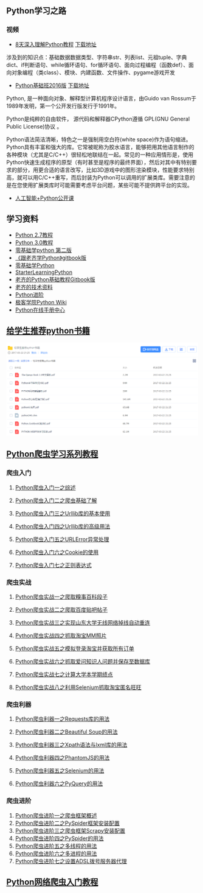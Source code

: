 ## Python学习之路

### 视频

- [8天深入理解Python教程](http://yun.itheima.com/course/145.html)  [下载地址](https://pan.baidu.com/s/1i5mfB4D#list/path=%2F)

涉及到的知识点：基础数据数据类型、字符串str、列表list、元祖tuple、字典dict、if判断语句、while循环语句、for循环语句、面向过程编程（函数def）、面向对象编程（类class）、模块、内建函数、文件操作、pygame游戏开发

- [Python基础班2016版](http://yun.itheima.com/course/214.html)  [下载地址](https://pan.baidu.com/s/1kVNmOar#list/path=%2F)

Python, 是一种面向对象、解释型计算机程序设计语言，由Guido van Rossum于1989年发明，第一个公开发行版发行于1991年。

Python是纯粹的自由软件， 源代码和解释器CPython遵循 GPL(GNU General Public License)协议 。

Python语法简洁清晰，特色之一是强制用空白符(white space)作为语句缩进。
Python具有丰富和强大的库。它常被昵称为胶水语言，能够把用其他语言制作的各种模块（尤其是C/C++）很轻松地联结在一起。常见的一种应用情形是，使用Python快速生成程序的原型（有时甚至是程序的最终界面），然后对其中有特别要求的部分，用更合适的语言改写，比如3D游戏中的图形渲染模块，性能要求特别高，就可以用C/C++重写，而后封装为Python可以调用的扩展类库。需要注意的是在您使用扩展类库时可能需要考虑平台问题，某些可能不提供跨平台的实现。

- [人工智能+Python公开课](http://yun.itheima.com/open/c-7.html)

## 学习资料

- [Python 2.7教程](http://www.liaoxuefeng.com/wiki/001374738125095c955c1e6d8bb493182103fac9270762a000)
- [Python 3.0教程](http://www.liaoxuefeng.com/wiki/0014316089557264a6b348958f449949df42a6d3a2e542c000)
- [零基础学python 第二版](http://wiki.jikexueyuan.com/project/start-learning-python/index.html)
- [《跟老齐学Python》gitbook版](https://www.gitbook.com/book/normanbb/test/details)
- [零基础学Python](https://www.gitbook.com/book/looly/python-basic/details)
- [StarterLearningPython](https://github.com/NormanBB/StarterLearningPython)
- [老齐的Python基础教程Gitbook版](https://github.com/looly/python-basic)
- [老齐的技术资料](https://github.com/qiwsir/ITArticles)
- [Python进阶](https://github.com/eastlakeside/interpy-zh/blob/master/README.md)
- [极客学院Python Wiki](http://wiki.jikexueyuan.com/list/python/)
- [Python在线手册中心](http://docs.pythontab.com/)

## [给学生推荐python书籍](http://pan.baidu.com/s/1cu6fz4)

![1491038589724](assets/1491038589724.png)

## [Python爬虫学习系列教程](http://cuiqingcai.com/1052.html)

### 爬虫入门

1. [Python爬虫入门一之综述](http://cuiqingcai.com/927.html)

2. [Python爬虫入门二之爬虫基础了解](http://cuiqingcai.com/942.html)

3. [Python爬虫入门三之Urllib库的基本使用](http://cuiqingcai.com/947.html)

4. [Python爬虫入门四之Urllib库的高级用法](http://cuiqingcai.com/954.html)

5. [Python爬虫入门五之URLError异常处理](http://cuiqingcai.com/961.html)

6. [Python爬虫入门六之Cookie的使用](http://cuiqingcai.com/968.html)

7. [Python爬虫入门七之正则表达式](http://cuiqingcai.com/977.html)

### 爬虫实战

1. [Python爬虫实战一之爬取糗事百科段子](http://cuiqingcai.com/990.html)

2. [Python爬虫实战二之爬取百度贴吧帖子](http://cuiqingcai.com/993.html)

3. [Python爬虫实战三之实现山东大学无线网络掉线自动重连](http://cuiqingcai.com/2083.html)

4. [Python爬虫实战四之抓取淘宝MM照片](http://cuiqingcai.com/1001.html)

5. [Python爬虫实战五之模拟登录淘宝并获取所有订单](http://cuiqingcai.com/1076.html)

6. [Python爬虫实战六之抓取爱问知识人问题并保存至数据库](http://cuiqingcai.com/1972.html)

7. [Python爬虫实战七之计算大学本学期绩点](http://cuiqingcai.com/997.html)

8. [Python爬虫实战八之利用Selenium抓取淘宝匿名旺旺](http://cuiqingcai.com/2852.html)

### 爬虫利器

1. [Python爬虫利器一之Requests库的用法](http://cuiqingcai.com/2556.html)

2. [Python爬虫利器二之Beautiful Soup的用法](http://cuiqingcai.com/1319.html)

3. [Python爬虫利器三之Xpath语法与lxml库的用法](http://cuiqingcai.com/2621.html)

4. [Python爬虫利器四之PhantomJS的用法](http://cuiqingcai.com/2577.html)

5. [Python爬虫利器五之Selenium的用法](http://cuiqingcai.com/2599.html)

6. [Python爬虫利器六之PyQuery的用法](http://cuiqingcai.com/2636.html)

### 爬虫进阶

1. [Python爬虫进阶一之爬虫框架概述](http://cuiqingcai.com/2433.html)
2. [Python爬虫进阶二之PySpider框架安装配置](http://cuiqingcai.com/2443.html)
3. [Python爬虫进阶三之爬虫框架Scrapy安装配置](http://cuiqingcai.com/912.html)
4. [Python爬虫进阶四之PySpider的用法](http://cuiqingcai.com/2652.html)
5. [Python爬虫进阶五之多线程的用法](http://cuiqingcai.com/3325.html)
6. [Python爬虫进阶六之多进程的用法](http://cuiqingcai.com/3335.html)
7. [Python爬虫进阶七之设置ADSL拨号服务器代理](http://cuiqingcai.com/3443.html)

## [Python网络爬虫入门教程](http://blog.csdn.net/column/details/why-bug.html)

